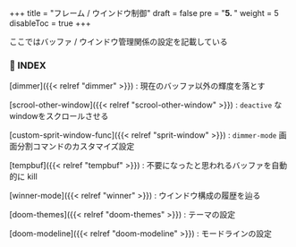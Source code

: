 +++
title = "フレーム / ウインドウ制御"
draft = false
pre = "<b>5. </b>"
weight = 5
disableToc = true
+++

ここではバッファ / ウインドウ管理関係の設定を記載している


### 🐾 INDEX

[dimmer]({{< relref "dimmer" >}})
: 現在のバッファ以外の輝度を落とす

[scrool-other-window]({{< relref "scrool-other-window" >}})
: `deactive` なwindowをスクロールさせる

[custom-sprit-window-func]({{< relref "sprit-window" >}})
: `dimmer-mode` 画面分割コマンドのカスタマイズ設定

[tempbuf]({{< relref "tempbuf" >}})
: 不要になったと思われるバッファを自動的に kill

[winner-mode]({{< relref "winner" >}})
: ウインドウ構成の履歴を辿る

[doom-themes]({{< relref "doom-themes" >}})
: テーマの設定

[doom-modeline]({{< relref "doom-modeline" >}})
: モードラインの設定

